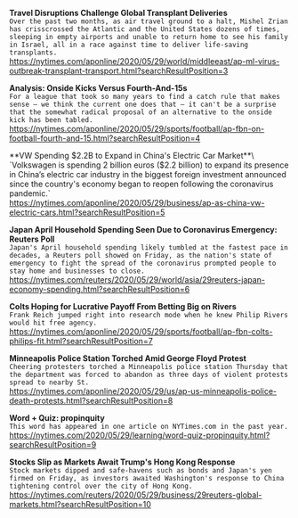 **Travel Disruptions Challenge Global Transplant Deliveries**\
`Over the past two months, as air travel ground to a halt, Mishel Zrian has crisscrossed the Atlantic and the United States dozens of times, sleeping in empty airports and unable to return home to see his family in Israel, all in a race against time to deliver life-saving transplants.`\
https://nytimes.com/aponline/2020/05/29/world/middleeast/ap-ml-virus-outbreak-transplant-transport.html?searchResultPosition=3

**Analysis: Onside Kicks Versus Fourth-And-15s**\
`For a league that took so many years to find a catch rule that makes sense — we think the current one does that — it can't be a surprise that the somewhat radical proposal of an alternative to the onside kick has been tabled.`\
https://nytimes.com/aponline/2020/05/29/sports/football/ap-fbn-on-football-fourth-and-15.html?searchResultPosition=4

**VW Spending $2.2B to Expand in China's Electric Car Market**\
`Volkswagen is spending 2 billion euros ($2.2 billion) to expand its presence in China’s electric car industry in the biggest foreign investment announced since the country's economy began to reopen following the coronavirus pandemic.`\
https://nytimes.com/aponline/2020/05/29/business/ap-as-china-vw-electric-cars.html?searchResultPosition=5

**Japan April Household Spending Seen Due to Coronavirus Emergency: Reuters Poll**\
`Japan's April household spending likely tumbled at the fastest pace in decades, a Reuters poll showed on Friday, as the nation's state of emergency to fight the spread of the coronavirus prompted people to stay home and businesses to close.`\
https://nytimes.com/reuters/2020/05/29/world/asia/29reuters-japan-economy-spending.html?searchResultPosition=6

**Colts Hoping for Lucrative Payoff From Betting Big on Rivers**\
`Frank Reich jumped right into research mode when he knew Philip Rivers would hit free agency.`\
https://nytimes.com/aponline/2020/05/29/sports/football/ap-fbn-colts-philips-fit.html?searchResultPosition=7

**Minneapolis Police Station Torched Amid George Floyd Protest**\
`Cheering protesters torched a Minneapolis police station Thursday that the department was forced to abandon as three days of violent protests spread to nearby St.`\
https://nytimes.com/aponline/2020/05/29/us/ap-us-minneapolis-police-death-protests.html?searchResultPosition=8

**Word + Quiz: propinquity**\
`This word has appeared in one article on NYTimes.com in the past year.`\
https://nytimes.com/2020/05/29/learning/word-quiz-propinquity.html?searchResultPosition=9

**Stocks Slip as Markets Await Trump's Hong Kong Response**\
`Stock markets dipped and safe-havens such as bonds and Japan's yen firmed on Friday, as investors awaited Washington's response to China tightening control over the city of Hong Kong.`\
https://nytimes.com/reuters/2020/05/29/business/29reuters-global-markets.html?searchResultPosition=10

